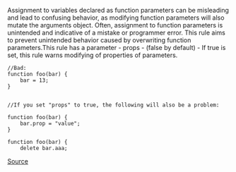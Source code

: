 Assignment to variables declared as function parameters can be misleading and lead to confusing behavior, as modifying function parameters will also mutate the arguments object. Often, assignment to function parameters is unintended and indicative of a mistake or programmer error. This rule aims to prevent unintended behavior caused by overwriting function parameters.This rule has a parameter - props - (false by default) - If true is set, this rule warns modifying of properties of parameters.

```
//Bad:
function foo(bar) {
    bar = 13;      
}


//If you set "props" to true, the following will also be a problem:

function foo(bar) {
    bar.prop = "value";
}

function foo(bar) {
    delete bar.aaa;
```

[Source](http://eslint.org/docs/rules/no-param-reassign)
